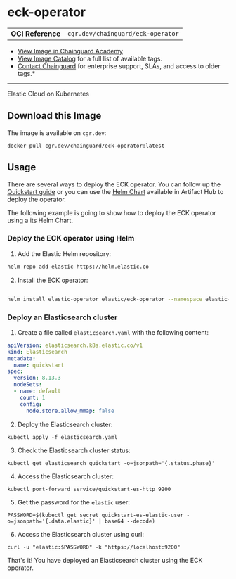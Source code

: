 <!--monopod:start-->
# eck-operator
| | |
| - | - |
| **OCI Reference** | `cgr.dev/chainguard/eck-operator` |


* [View Image in Chainguard Academy](https://edu.chainguard.dev/chainguard/chainguard-images/reference/eck-operator/overview/)
* [View Image Catalog](https://console.enforce.dev/images/catalog) for a full list of available tags.
* [Contact Chainguard](https://www.chainguard.dev/chainguard-images) for enterprise support, SLAs, and access to older tags.*

---
<!--monopod:end-->

<!--overview:start-->
Elastic Cloud on Kubernetes
<!--overview:end-->

<!--getting:start-->
## Download this Image
The image is available on `cgr.dev`:

```
docker pull cgr.dev/chainguard/eck-operator:latest
```
<!--getting:end-->

<!--body:start-->

## Usage

There are several ways to deploy the ECK operator. You can follow up the [Quickstart guide](https://www.elastic.co/guide/en/cloud-on-k8s/current/k8s-quickstart.html) or you can use the [Helm Chart](https://artifacthub.io/packages/helm/elastic/eck-operator) available in Artifact Hub to deploy the operator.

The following example is going to show how to deploy the ECK operator using a its Helm Chart.

### Deploy the ECK operator using Helm

1. Add the Elastic Helm repository:

```bash
helm repo add elastic https://helm.elastic.co
```

2. Install the ECK operator:

```bash

helm install elastic-operator elastic/eck-operator --namespace elastic-system --set image.repository=cgr.dev/chainguard/eck-operator --set image.tag=latest
```

### Deploy an Elasticsearch cluster

1. Create a file called `elasticsearch.yaml` with the following content:

```yaml
apiVersion: elasticsearch.k8s.elastic.co/v1
kind: Elasticsearch
metadata:
  name: quickstart
spec:
  version: 8.13.3
  nodeSets:
  - name: default
    count: 1
    config:
      node.store.allow_mmap: false
```

2. Deploy the Elasticsearch cluster:

```
kubectl apply -f elasticsearch.yaml
```

3. Check the Elasticsearch cluster status:

```
kubectl get elasticsearch quickstart -o=jsonpath='{.status.phase}'
```

4. Access the Elasticsearch cluster:

```
kubectl port-forward service/quickstart-es-http 9200
```

5. Get the password for the `elastic` user:

```
PASSWORD=$(kubectl get secret quickstart-es-elastic-user -o=jsonpath='{.data.elastic}' | base64 --decode)
```

6. Access the Elasticsearch cluster using curl:

```
curl -u "elastic:$PASSWORD" -k "https://localhost:9200"
```

That's it! You have deployed an Elasticsearch cluster using the ECK operator.

<!--body:end-->
